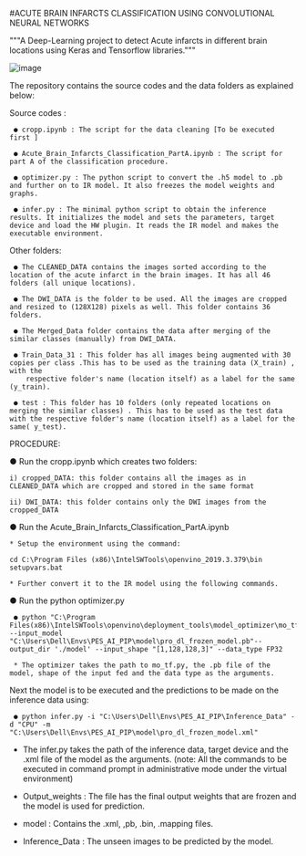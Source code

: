#ACUTE BRAIN INFARCTS CLASSIFICATION USING CONVOLUTIONAL NEURAL NETWORKS

"""A Deep-Learning project to detect Acute infarcts in different brain locations using Keras and Tensorflow libraries."""

![image](https://user-images.githubusercontent.com/57758182/211582022-abb83cd9-2eb7-4fc1-a55e-dc90498bb1ff.png)


The repository contains the source codes and the data folders as explained below:

Source codes :

     ● cropp.ipynb : The script for the data cleaning [To be executed first ]
  
     ● Acute_Brain_Infarcts_Classification_PartA.ipynb : The script for part A of the classification procedure.
  
     ● optimizer.py : The python script to convert the .h5 model to .pb and further on to IR model. It also freezes the model weights and graphs.
  
     ● infer.py : The minimal python script to obtain the inference results. It initializes the model and sets the parameters, target device and load the HW plugin. It reads the IR model and makes the executable environment.
  
Other folders:

     ● The CLEANED_DATA contains the images sorted according to the location of the acute infarct in the brain images. It has all 46 folders (all unique locations).

     ● The DWI_DATA is the folder to be used. All the images are cropped and resized to (128X128) pixels as well. This folder contains 36 folders.

     ● The Merged_Data folder contains the data after merging of the similar classes (manually) from DWI_DATA.

     ● Train_Data_31 : This folder has all images being augmented with 30 copies per class .This has to be used as the training data (X_train) , with the
        respective folder's name (location itself) as a label for the same (y_train).

     ● test : This folder has 10 folders (only repeated locations on merging the similar classes) . This has to be used as the test data with the respective folder's name (location itself) as a label for the same( y_test).


PROCEDURE:

● Run the cropp.ipynb which creates two folders:

    i) cropped_DATA: this folder contains all the images as in CLEANED_DATA which are cropped and stored in the same format
  
    ii) DWI_DATA: this folder contains only the DWI images from the cropped_DATA
  
● Run the Acute_Brain_Infarcts_Classification_PartA.ipynb

    * Setup the environment using the command:

    cd C:\Program Files (x86)\IntelSWTools\openvino_2019.3.379\bin
    setupvars.bat

    * Further convert it to the IR model using the following commands.

● Run the python optimizer.py

     ● python "C:\Program Files(x86)\IntelSWTools\openvino\deployment_tools\model_optimizer\mo_tf.py" --input_model "C:\Users\Dell\Envs\PES_AI_PIP\model\pro_dl_frozen_model.pb"--output_dir './model' --input_shape "[1,128,128,3]" --data_type FP32

     * The optimizer takes the path to mo_tf.py, the .pb file of the model, shape of the input fed and the data type as the arguments.


Next the model is to be executed and the predictions to be made on the inference data using:

     ● python infer.py -i "C:\Users\Dell\Envs\PES_AI_PIP\Inference_Data" -d "CPU" -m "C:\Users\Dell\Envs\PES_AI_PIP\model\pro_dl_frozen_model.xml"

* The infer.py takes the path of the inference data, target device and the .xml file of the model as the arguments.
(note: All the commands to be executed in command prompt in administrative mode under the virtual environment)


* Output_weights : The file has the final output weights that are frozen and the model is used for prediction.

* model : Contains the .xml, ,pb, .bin, .mapping files.

* Inference_Data : The unseen images to be predicted by the model.

